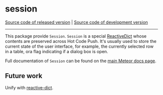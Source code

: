 # session
[Source code of released version](https://github.com/meteor/meteor/tree/master/packages/session) | [Source code of development version](https://github.com/meteor/meteor/tree/devel/packages/session)
***

This package provide `Session`. `Session` is a special
[ReactiveDict](https://atmospherejs.com/meteor/reactive-dict) whose
contents are preserved across Hot Code Push. It's usually used to
store the current state of the user interface, for example, the
currently selected row in a table, ora flag indicating if a dialog box
is open.

Full documentation of `Session` can be found on the [main Meteor docs
page](https://docs.meteor.com/#session).

## Future work

Unify with [reactive-dict](https://atmospherejs.com/meteor/reactive-dict).
